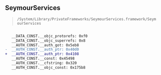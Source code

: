 ## SeymourServices

> `/System/Library/PrivateFrameworks/SeymourServices.framework/SeymourServices`

```diff

   __DATA_CONST.__objc_protorefs: 0xf0
   __DATA_CONST.__objc_superrefs: 0x8
   __AUTH_CONST.__auth_got: 0x5eb8
-  __AUTH_CONST.__auth_ptr: 0x40d0
+  __AUTH_CONST.__auth_ptr: 0x4108
   __AUTH_CONST.__const: 0x45498
   __AUTH_CONST.__cfstring: 0x320
   __AUTH_CONST.__objc_const: 0x175b8

```
